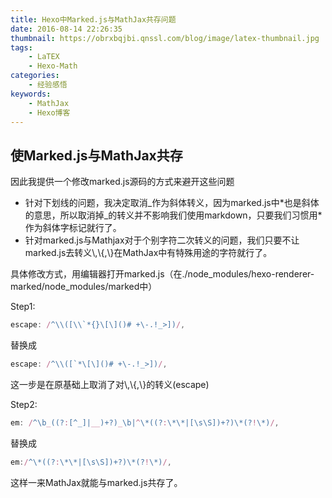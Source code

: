 ```yaml
---
title: Hexo中Marked.js与MathJax共存问题
date: 2016-08-14 22:26:35
thumbnail: https://obrxbqjbi.qnssl.com/blog/image/latex-thumbnail.jpg
tags:
	- LaTEX
	- Hexo-Math
categories:
	- 经验感悟
keywords:
	- MathJax
	- Hexo博客
---
```

## 使Marked.js与MathJax共存
因此我提供一个修改marked.js源码的方式来避开这些问题 

- 针对下划线的问题，我决定取消\_作为斜体转义，因为marked.js中\*也是斜体的意思，所以取消掉_的转义并不影响我们使用markdown，只要我们习惯用\*作为斜体字标记就行了。 
- 针对marked.js与Mathjax对于个别字符二次转义的问题，我们只要不让marked.js去转义\\\,\\{,\\}在MathJax中有特殊用途的字符就行了。 

具体修改方式，用编辑器打开marked.js（在./node_modules/hexo-renderer-marked/node_modules/marked中）

Step1:

``` javascript
escape: /^\\([\\`*{}\[\]()# +\-.!_>])/,
```
替换成

``` javascript
escape: /^\\([`*\[\]()# +\-.!_>])/,
```
这一步是在原基础上取消了对\\\,\\{,\\}的转义(escape)

Step2:

``` javascript
em: /^\b_((?:[^_]|__)+?)_\b|^\*((?:\*\*|[\s\S])+?)\*(?!\*)/,
```
替换成

``` javascript
em:/^\*((?:\*\*|[\s\S])+?)\*(?!\*)/,
```

这样一来MathJax就能与marked.js共存了。
